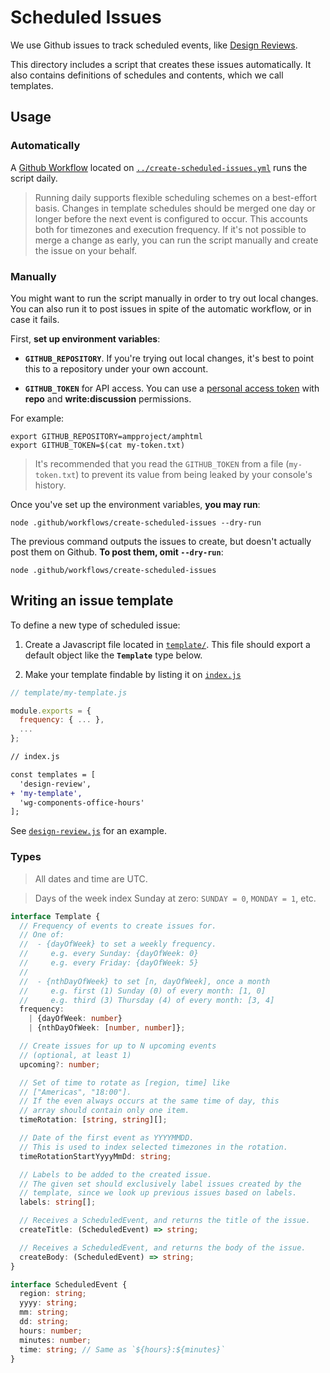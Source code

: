 # Scheduled Issues

We use Github issues to track scheduled events, like [Design Reviews](https://github.com/ampproject/amphtml/labels/Type%3A%20Design%20Review).

This directory includes a script that creates these issues automatically. It also contains definitions of schedules and contents, which we call templates.

## Usage

### Automatically

A [Github Workflow](https://docs.github.com/en/actions/reference/workflow-syntax-for-github-actions) located on [`../create-scheduled-issues.yml`](../create-scheduled-issues.yml) runs the script daily.

> Running daily supports flexible scheduling schemes on a best-effort basis. Changes in template schedules should be merged one day or longer before the next event is configured to occur. This accounts both for timezones and execution frequency. If it's not possible to merge a change as early, you can run the script manually and create the issue on your behalf.

### Manually

You might want to run the script manually in order to try out local changes. You can also run it to post issues in spite of the automatic workflow, or in case it fails.

First, **set up environment variables**:

-   **`GITHUB_REPOSITORY`**. If you're trying out local changes, it's best to point this to a repository under your own account.

-   **`GITHUB_TOKEN`** for API access. You can use a [personal access token](https://docs.github.com/en/github/authenticating-to-github/creating-a-personal-access-token) with **repo** and **write:discussion** permissions.

For example:

```console
export GITHUB_REPOSITORY=ampproject/amphtml
export GITHUB_TOKEN=$(cat my-token.txt)
```

> It's recommended that you read the `GITHUB_TOKEN` from a file (`my-token.txt`) to prevent its value from being leaked by your console's history.

Once you've set up the environment variables, **you may run**:

```console
node .github/workflows/create-scheduled-issues --dry-run
```

The previous command outputs the issues to create, but doesn't actually post them on Github. **To post them, omit `--dry-run`**:

```console
node .github/workflows/create-scheduled-issues
```

## Writing an issue template

To define a new type of scheduled issue:

1. Create a Javascript file located in [`template/`](./). This file should export a default object like the **`Template`** type below.

2. Make your template findable by listing it on [`index.js`](./index.js)

```js
// template/my-template.js

module.exports = {
  frequency: { ... },
  ...
};
```

```diff
// index.js

const templates = [
  'design-review',
+ 'my-template',
  'wg-components-office-hours'
];
```

See [`design-review.js`](./template/design-review.js) for an example.

### Types

> All dates and time are UTC.

> Days of the week index Sunday at zero: `SUNDAY = 0`, `MONDAY = 1`, etc.

```ts
interface Template {
  // Frequency of events to create issues for.
  // One of:
  //  - {dayOfWeek} to set a weekly frequency.
  //     e.g. every Sunday: {dayOfWeek: 0}
  //     e.g. every Friday: {dayOfWeek: 5}
  //
  //  - {nthDayOfWeek} to set [n, dayOfWeek], once a month
  //     e.g. first (1) Sunday (0) of every month: [1, 0]
  //     e.g. third (3) Thursday (4) of every month: [3, 4]
  frequency:
    | {dayOfWeek: number}
    | {nthDayOfWeek: [number, number]};

  // Create issues for up to N upcoming events
  // (optional, at least 1)
  upcoming?: number;

  // Set of time to rotate as [region, time] like
  // ["Americas", "18:00"].
  // If the even always occurs at the same time of day, this
  // array should contain only one item.
  timeRotation: [string, string][];

  // Date of the first event as YYYYMMDD.
  // This is used to index selected timezones in the rotation.
  timeRotationStartYyyyMmDd: string;

  // Labels to be added to the created issue.
  // The given set should exclusively label issues created by the
  // template, since we look up previous issues based on labels.
  labels: string[];

  // Receives a ScheduledEvent, and returns the title of the issue.
  createTitle: (ScheduledEvent) => string;

  // Receives a ScheduledEvent, and returns the body of the issue.
  createBody: (ScheduledEvent) => string;
}

interface ScheduledEvent {
  region: string;
  yyyy: string;
  mm: string;
  dd: string;
  hours: number;
  minutes: number;
  time: string; // Same as `${hours}:${minutes}`
}
```
